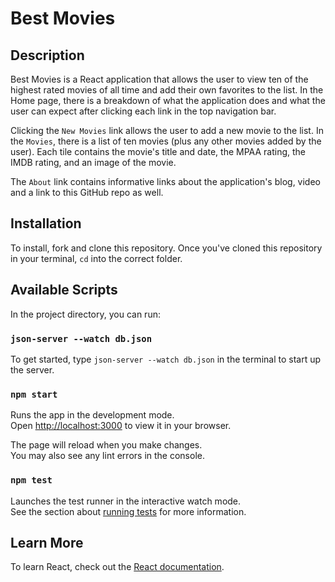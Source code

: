 # Best Movies

## Description

Best Movies is a React application that allows the user to view ten of the highest rated movies of all time and add their own favorites to the list. In the Home page, there is a breakdown of what the application does and what the user can expect after clicking each link in the top navigation bar. 

Clicking the ```New Movies``` link allows the user to add a new movie to the list. In the ```Movies```, there is a list of ten movies (plus any other movies added by the user). Each tile contains the movie's title and date, the MPAA rating, the IMDB rating, and an image of the movie.

The ```About``` link contains informative links about the application's blog, video and a link to this GitHub repo as well.

## Installation

To install, fork and clone this repository. Once you've cloned this repository in your terminal, ```cd``` into the correct folder.


## Available Scripts

In the project directory, you can run:

### `json-server --watch db.json`

To get started, type ```json-server --watch db.json``` in the terminal to start up the server.

### `npm start`

Runs the app in the development mode.\
Open [http://localhost:3000](http://localhost:3000) to view it in your browser.

The page will reload when you make changes.\
You may also see any lint errors in the console.

### `npm test`

Launches the test runner in the interactive watch mode.\
See the section about [running tests](https://facebook.github.io/create-react-app/docs/running-tests) for more information.


## Learn More

To learn React, check out the [React documentation](https://reactjs.org/).



